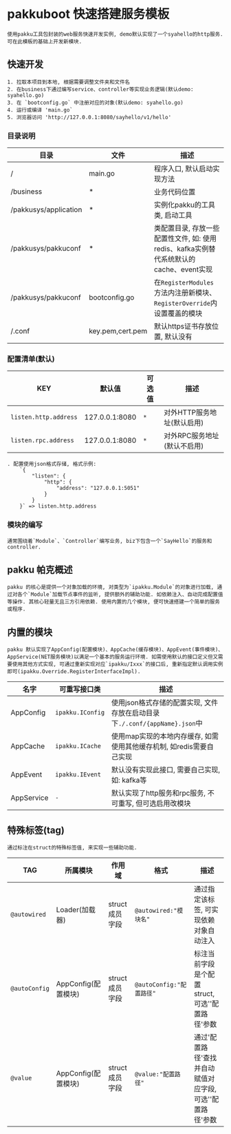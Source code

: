 # pakkuboot 快速搭建服务模板

    使用pakku工具包封装的web服务快速开发实例, demo默认实现了一个syahello的http服务. 可在此模板的基础上开发新模块.

## 快速开发

    1. 拉取本项目到本地, 根据需要调整文件夹和文件名
    2. 在business下通过编写service、controller等实现业务逻辑(默认demo: syahello.go)
    3. 在 `bootconfig.go` 中注册对应的对象(默认demo: syahello.go)
    4. 运行或编译 'main.go`
    5. 浏览器访问 'http://127.0.0.1:8080/sayhello/v1/hello'

### 目录说明

|  目录 |  文件  |  描述  |
| ----- | ------ | ------ |
| / | main.go | 程序入口, 默认启动实现方法 |
| /business | * | 业务代码位置 |
| /pakkusys/application | * | 实例化pakku的工具类, 启动工具 |
| /pakkusys/pakkuconf | * | 类配置目录, 存放一些配置性文件, 如: 使用redis、kafka实例替代系统默认的cache、event实现 |
| /pakkusys/pakkuconf | bootconfig.go | 在`RegisterModules`方法内注册新模块、`RegisterOverride`内设置覆盖的模块 |
| /.conf | key.pem,cert.pem | 默认https证书存放位置, 默认没有 |

### 配置清单(默认)

|  KEY  |  默认值  |  可选值  |  描述 |
| ------ | ------ | ---- | ---- |
| `listen.http.address` | 127.0.0.1:8080 | `*` | 对外HTTP服务地址(默认启用) |
| `listen.rpc.address` | 127.0.0.1:8080 | `*` | 对外RPC服务地址(默认不启用) |

    . 配置使用json格式存储, 格式示例: 
        `{
            "listen": {
                "http": {
                    "address": "127.0.0.1:5051"
                }
            }
        }` => listen.http.address

### 模块的编写

    通常围绕着`Module`、`Controller`编写业务, biz下包含一个`SayHello`的服务和controller.

## pakku 帕克概述

    pakku 的核心是提供一个对象加载的环境, 对类型为`ipakku.Module`的对象进行加载, 通过对各个`Module`加载节点事件的监听, 提供额外的辅助功能. 如依赖注入、自动完成配置值等操作. 其核心轻量无且三方引用依赖. 使用内置的几个模块, 便可快速搭建一个简单的服务或程序.
    

## 内置的模块

    pakku 默认实现了AppConfig(配置模块)、AppCache(缓存模块)、AppEvent(事件模块)、AppService(NET服务模块)以满足一个基本的服务运行环境. 如需使用默认的接口定义但又需要使用其他方式实现, 可通过重新实现对应`ipakku/Ixxx`的接口后, 重新指定默认调用实例即可(ipakku.Override.RegisterInterfaceImpl).

|  名字 |  可重写接口类  |  描述  |
| ------ | ------ | ------ |
| AppConfig | `ipakku.IConfig` | 使用json格式存储的配置实现, 文件存放在启动目录下`./.conf/{appName}.json`中 |
| AppCache | `ipakku.ICache` | 使用map实现的本地内存缓存, 如需使用其他缓存机制, 如redis需要自己实现 |
| AppEvent | `ipakku.IEvent` | 默认没有实现此接口, 需要自己实现, 如: kafka等 |
| AppService | `-` | 默认实现了http服务和rpc服务, 不可重写, 但可选启用改模块 |


## 特殊标签(tag)

    通过标注在struct的特殊标签值, 来实现一些辅助功能. 

|  TAG |  所属模块  |  作用域  |  格式  |  描述  |
| ------ | ------ | ------ | ------ | ------ |
| `@autowired` | Loader(加载器) | struct成员字段 | `@autowired:"模块名"` | 通过指定该标签, 可实现依赖对象自动注入 |
| `@autoConfig` | AppConfig(配置模块) | struct成员字段 | `@autoConfig:"配置路径"` |  标注当前字段是个配置struct, 可选''配置路径'参数  |
| `@value` | AppConfig(配置模块) | struct成员字段 | `@value:"配置路径"` | 通过'配置路径'查找并自动赋值对应字段, 可选''配置路径'参数 |
